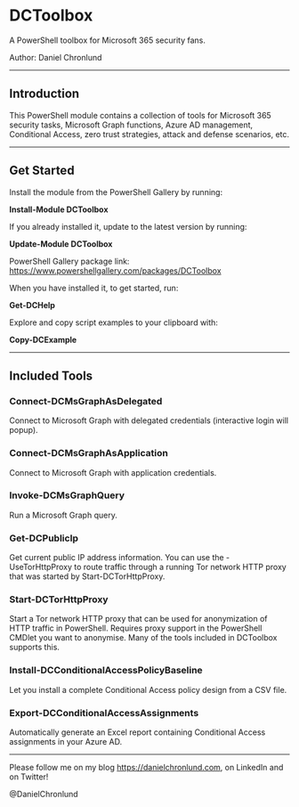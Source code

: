 # DCToolbox

A PowerShell toolbox for Microsoft 365 security fans.

Author: Daniel Chronlund

---------------------------------------------------

<h2>Introduction</h2>

This PowerShell module contains a collection of tools for Microsoft 365 security tasks, Microsoft Graph functions, Azure AD management, Conditional Access, zero 
trust strategies, attack and defense scenarios, etc.

---------------------------------------------------

<h2>Get Started</h2>

Install the module from the PowerShell Gallery by running:

<b>Install-Module DCToolbox</b>

If you already installed it, update to the latest version by running:

<b>Update-Module DCToolbox</b>

PowerShell Gallery package link: https://www.powershellgallery.com/packages/DCToolbox

When you have installed it, to get started, run:

<b>Get-DCHelp</b>

Explore and copy script examples to your clipboard with:

<b>Copy-DCExample</b>

---------------------------------------------------

<h2>Included Tools</h2>

<h3>Connect-DCMsGraphAsDelegated</h3>

Connect to Microsoft Graph with delegated credentials (interactive login will popup).

<h3>Connect-DCMsGraphAsApplication</h3>

Connect to Microsoft Graph with application credentials.

<h3>Invoke-DCMsGraphQuery</h3>

Run a Microsoft Graph query.

<h3>Get-DCPublicIp</h3>

Get current public IP address information. You can use the -UseTorHttpProxy to route traffic through a running Tor network HTTP proxy that was started by Start-DCTorHttpProxy.

<h3>Start-DCTorHttpProxy</h3>

Start a Tor network HTTP proxy that can be used for anonymization of HTTP traffic in PowerShell. Requires proxy support in the PowerShell CMDlet you want to anonymise. Many of the tools included in DCToolbox supports this.

<h3>Install-DCConditionalAccessPolicyBaseline</h3>

Let you install a complete Conditional Access policy design from a CSV file.

<h3>Export-DCConditionalAccessAssignments</h3>

Automatically generate an Excel report containing Conditional Access assignments in your Azure AD.

---------------------------------------------------

Please follow me on my blog https://danielchronlund.com, on LinkedIn and on Twitter!

@DanielChronlund
